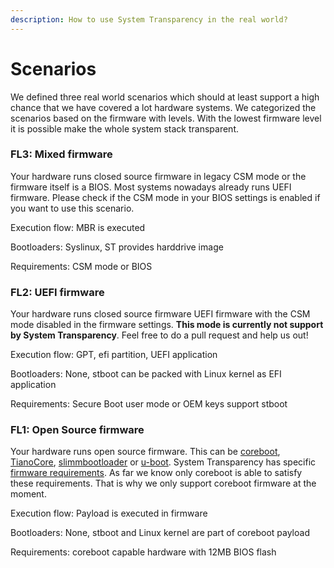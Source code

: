 ```yaml
---
description: How to use System Transparency in the real world?
---
```


# Scenarios

We defined three real world scenarios which should at least support a high chance that we have covered a lot hardware systems. We categorized the scenarios based on the firmware with levels. With the lowest firmware level it is possible make the whole system stack transparent.

### FL3: Mixed firmware

Your hardware runs closed source firmware in legacy CSM mode or the firmware itself is a BIOS. Most systems nowadays already runs UEFI firmware. Please check if the CSM mode in your BIOS settings is enabled if you want to use this scenario.

Execution flow: MBR is executed

Bootloaders: Syslinux, ST provides harddrive image

Requirements: CSM mode or BIOS

### FL2: UEFI firmware

Your hardware runs closed source firmware UEFI firmware with the CSM mode disabled in the firmware settings. **This mode is currently not support by System Transparency**. Feel free to do a pull request and help us out!

Execution flow: GPT, efi partition, UEFI application

Bootloaders: None, stboot can be packed with Linux kernel as EFI application

Requirements: Secure Boot user mode or OEM keys support stboot

### FL1: Open Source firmware

Your hardware runs open source firmware. This can be [coreboot](www.coreboot.org), [TianoCore](www.tianocore.org), [slimmbootloader](https://slimbootloader.github.io/) or [u-boot](http://www.denx.de/wiki/U-Boot). System Transparency has specific [firmware requirements](../components/bios-firmware.md#what-has-the-firmware-todo-with-system-transparency). As far we know only coreboot is able to satisfy these requirements. That is why we only support coreboot firmware at the moment.

Execution flow: Payload is executed in firmware

Bootloaders: None, stboot and Linux kernel are part of coreboot payload

Requirements: coreboot capable hardware with 12MB BIOS flash





